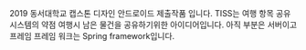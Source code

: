 2019 동서대학교 캡스톤 디자인 안드로이드 제출작품 입니다.
TISS는 여행 항목 공유 시스템의 약점 여행시 남은 물건을 공유하기위한 아이디어입니다.
아직 부분은 서버이고 프레임 프레임 워크는 Spring framework입니다.
